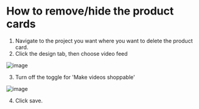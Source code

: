 # How to remove/hide the product cards
1. Navigate to the project you want where you want to delete the product card. 
​
2. Click the design tab, then choose video feed

​![image](https://github.com/user-attachments/assets/96ef1a7d-da4f-43f1-bf31-f0831314893d)

3. Turn off the toggle for 'Make videos shoppable'

![image](https://github.com/user-attachments/assets/cdd30b43-ad3f-43a3-a20e-e4a3db7acc7f)

4. Click save. 
